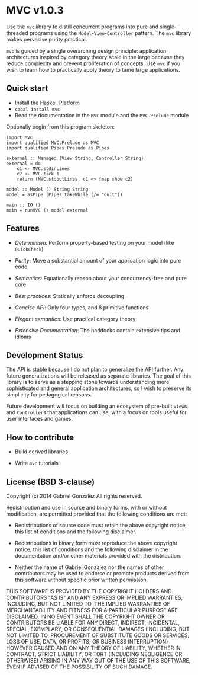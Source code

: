 # MVC v1.0.3

Use the `mvc` library to distill concurrent programs into pure and
single-threaded programs using the `Model`-`View`-`Controller` pattern.  The
`mvc` library makes pervasive purity practical.

`mvc` is guided by a single overarching design principle: application
architectures inspired by category theory scale in the large because they
reduce complexity and prevent proliferation of concepts.  Use `mvc` if you wish
to learn how to practically apply theory to tame large applications.

## Quick start

* Install the [Haskell Platform](http://www.haskell.org/platform/)
* `cabal install mvc`
* Read the documentation in the `MVC` module and the `MVC.Prelude` module

Optionally begin from this program skeleton:

    import MVC
    import qualified MVC.Prelude as MVC
    import qualified Pipes.Prelude as Pipes
   
    external :: Managed (View String, Controller String)
    external = do
        c1 <- MVC.stdinLines
        c2 <- MVC.tick 1
        return (MVC.stdoutLines, c1 <> fmap show c2)
   
    model :: Model () String String
    model = asPipe (Pipes.takeWhile (/= "quit"))
        
    main :: IO ()
    main = runMVC () model external

## Features

* *Determinism*: Perform property-based testing on your model (like
  `QuickCheck`)

* *Purity*: Move a substantial amount of your application logic into pure code

* *Semantics*: Equationally reason about your concurrency-free and pure core

* *Best practices*: Statically enforce decoupling

* *Concise API*: Only four types, and 8 primitive functions

* *Elegant semantics*: Use practical category theory

* *Extensive Documentation*: The haddocks contain extensive tips and idioms

## Development Status

The API is stable because I do not plan to generalize the API further. Any
future generalizations will be released as separate libraries.  The goal of this
library is to serve as a stepping stone towards understanding more sophisticated
and general application architectures, so I wish to preserve its simplicity for
pedagogical reasons.

Future development will focus on building an ecosystem of pre-built `View`s and
`Controller`s that applications can use, with a focus on tools useful for
user interfaces and games.

## How to contribute

* Build derived libraries

* Write `mvc` tutorials

## License (BSD 3-clause)

Copyright (c) 2014 Gabriel Gonzalez
All rights reserved.

Redistribution and use in source and binary forms, with or without modification,
are permitted provided that the following conditions are met:

* Redistributions of source code must retain the above copyright notice, this
  list of conditions and the following disclaimer.

* Redistributions in binary form must reproduce the above copyright notice, this
  list of conditions and the following disclaimer in the documentation and/or
  other materials provided with the distribution.

* Neither the name of Gabriel Gonzalez nor the names of other contributors may
  be used to endorse or promote products derived from this software without
  specific prior written permission.

THIS SOFTWARE IS PROVIDED BY THE COPYRIGHT HOLDERS AND CONTRIBUTORS "AS IS" AND
ANY EXPRESS OR IMPLIED WARRANTIES, INCLUDING, BUT NOT LIMITED TO, THE IMPLIED
WARRANTIES OF MERCHANTABILITY AND FITNESS FOR A PARTICULAR PURPOSE ARE
DISCLAIMED. IN NO EVENT SHALL THE COPYRIGHT OWNER OR CONTRIBUTORS BE LIABLE FOR
ANY DIRECT, INDIRECT, INCIDENTAL, SPECIAL, EXEMPLARY, OR CONSEQUENTIAL DAMAGES
(INCLUDING, BUT NOT LIMITED TO, PROCUREMENT OF SUBSTITUTE GOODS OR SERVICES;
LOSS OF USE, DATA, OR PROFITS; OR BUSINESS INTERRUPTION) HOWEVER CAUSED AND ON
ANY THEORY OF LIABILITY, WHETHER IN CONTRACT, STRICT LIABILITY, OR TORT
(INCLUDING NEGLIGENCE OR OTHERWISE) ARISING IN ANY WAY OUT OF THE USE OF THIS
SOFTWARE, EVEN IF ADVISED OF THE POSSIBILITY OF SUCH DAMAGE.

